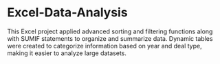 # Excel-Data-Analysis

This Excel project applied advanced sorting and filtering functions along with SUMIF statements to organize and summarize data. Dynamic tables were created to categorize information based on year and deal type, making it easier to analyze large datasets. 
